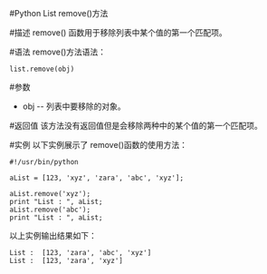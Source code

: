 #Python List remove()方法


#描述
remove() 函数用于移除列表中某个值的第一个匹配项。

#语法
remove()方法语法：

```
list.remove(obj)
```

#参数
- obj -- 列表中要移除的对象。

#返回值
该方法没有返回值但是会移除两种中的某个值的第一个匹配项。

#实例
以下实例展示了 remove()函数的使用方法：


```
#!/usr/bin/python

aList = [123, 'xyz', 'zara', 'abc', 'xyz'];

aList.remove('xyz');
print "List : ", aList;
aList.remove('abc');
print "List : ", aList;
```

以上实例输出结果如下：

```
List :  [123, 'zara', 'abc', 'xyz']
List :  [123, 'zara', 'xyz']
```
